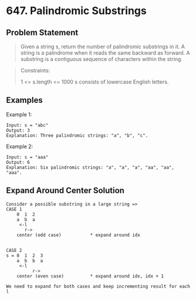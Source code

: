# 647. Palindromic Substrings

## Problem Statement

> Given a string s, return the number of palindromic substrings in it.
> A string is a palindrome when it reads the same backward as forward.
> A substring is a contiguous sequence of characters within the string.

> Constraints:
>
> 1 <= s.length <= 1000
> s consists of lowercase English letters.

## Examples

Example 1:

```
Input: s = "abc"
Output: 3
Explanation: Three palindromic strings: "a", "b", "c".
```

Example 2:

```
Input: s = "aaa"
Output: 6
Explanation: Six palindromic strings: "a", "a", "a", "aa", "aa", "aaa".
```

## Expand Around Center Solution

```
Consider a possible substring in a large string =>
CASE 1
    0  1  2
    a  b  a
     <-l
       r->
    center (odd case)           * expand around idx


CASE 2
s = 0  1  2  3
    a  b  b  a
     <-l
          r->
    center (even case)          * expand around idx, idx + 1

We need to expand for both cases and keep incrementing result for each l
```
